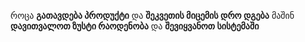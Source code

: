 როცა **გათავდება პროდუქტი** და **შეკვეთის მიცემის დრო დგება** მაშინ **დავითვალოთ ზუსტი რაოდენობა** და **შევიყვანოთ სისტემაში**

